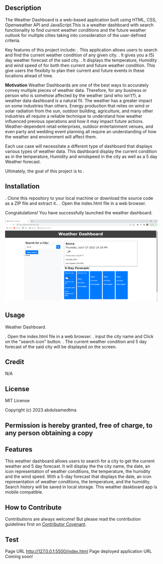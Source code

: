 ## Description

The Weather Dashboard is a web-based application built using HTML, CSS, Openweather API and JavaScript.This is a weather dashboard with search functionality to find current weather conditions and the future weather outlook for multiple cities taking into consideration of the user-defined criteria.

Key features of this project include:
. This application allows users to search and find the current weather condition of any given city.
. It gives you a (5) day weather forecast of the said city.
. It displays the temperature, Humidity and wind speed of for both then current and future weather condition. This give users the flexibity to plan their current and future events in these locations ahead of time.

**Motivation**
Weather Dashboards are one of the best ways to accurately convey multiple pieces of weather data. Therefore, for any business or person who is somehow affected by the weather (and who isn’t?), a weather data dashboard is a natural fit.
The weather has a greater impact on some industries than others. Energy production that relies on wind or solar radiation from the sun, outdoor building, agriculture, and many other industries all require a reliable technique to understand how weather influenced previous operations and how it may impact future actions. Weather-dependent retail enterprises, outdoor entertainment venues, and even party and wedding event planning all require an understanding of how the weather and environment will affect them.

Each use case will necessitate a different type of dashboard that displays various types of weather data. This dashboard display the current condition as in the temperature, Humidity and windspeed in the city as well as a 5 day Weather forecast.

Ultimately, the goal of this project is to .

## Installation

. Clone this repository to your local machine or download the source code as a ZIP file and extract it..
. Open the index.html file in a web browser.

Congratulations! You have successfully launched the weather dashboard.

![Alt text](assets/images/current.png)


## Usage

Weather Dashboard.

. Open the index.html file in a web browser.
. input the city name and Click on the "search icon" button.
. The current weather condition and 5 day forecast of the said city will be displayed on the screen.

## Credit

N/A

## License

MIT License

Copyright (c) 2023 abdulsamedtma

## Permission is hereby granted, free of charge, to any person obtaining a copy

## Features

This weather dashboard allows users to search for a city to get the current weather and 5 day forecast.
It will display the the city name, the date, an icon representation of weather conditions, the temperature, the humidity and the wind speed.
With a 5-day forecast that displays the date, an icon representation of weather conditions, the temperature, and the humidity.
Search history will be saved in local storage.
This weather daskboard app is mobile compatible.

## How to Contribute

Contributions are always welcome! But please read the contribution guidelines first on [Contributor Covenant](https://www.contributor-covenant.org/).

## Test

Page URL http://127.0.0.1:5500/index.html Page deployed application URL Coming soon!
